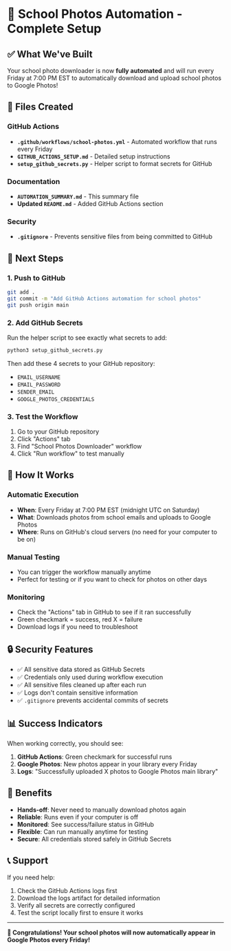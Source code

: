 # 🚀 School Photos Automation - Complete Setup

## ✅ What We've Built

Your school photo downloader is now **fully automated** and will run every Friday at 7:00 PM EST to automatically download and upload school photos to Google Photos!

## 📁 Files Created

### GitHub Actions
- **`.github/workflows/school-photos.yml`** - Automated workflow that runs every Friday
- **`GITHUB_ACTIONS_SETUP.md`** - Detailed setup instructions
- **`setup_github_secrets.py`** - Helper script to format secrets for GitHub

### Documentation
- **`AUTOMATION_SUMMARY.md`** - This summary file
- **Updated `README.md`** - Added GitHub Actions section

### Security
- **`.gitignore`** - Prevents sensitive files from being committed to GitHub

## 🔧 Next Steps

### 1. Push to GitHub
```bash
git add .
git commit -m "Add GitHub Actions automation for school photos"
git push origin main
```

### 2. Add GitHub Secrets
Run the helper script to see exactly what secrets to add:
```bash
python3 setup_github_secrets.py
```

Then add these 4 secrets to your GitHub repository:
- `EMAIL_USERNAME`
- `EMAIL_PASSWORD` 
- `SENDER_EMAIL`
- `GOOGLE_PHOTOS_CREDENTIALS`

### 3. Test the Workflow
1. Go to your GitHub repository
2. Click "Actions" tab
3. Find "School Photos Downloader" workflow
4. Click "Run workflow" to test manually

## 🎯 How It Works

### Automatic Execution
- **When**: Every Friday at 7:00 PM EST (midnight UTC on Saturday)
- **What**: Downloads photos from school emails and uploads to Google Photos
- **Where**: Runs on GitHub's cloud servers (no need for your computer to be on)

### Manual Testing
- You can trigger the workflow manually anytime
- Perfect for testing or if you want to check for photos on other days

### Monitoring
- Check the "Actions" tab in GitHub to see if it ran successfully
- Green checkmark = success, red X = failure
- Download logs if you need to troubleshoot

## 🔒 Security Features

- ✅ All sensitive data stored as GitHub Secrets
- ✅ Credentials only used during workflow execution
- ✅ All sensitive files cleaned up after each run
- ✅ Logs don't contain sensitive information
- ✅ `.gitignore` prevents accidental commits of secrets

## 📊 Success Indicators

When working correctly, you should see:
1. **GitHub Actions**: Green checkmark for successful runs
2. **Google Photos**: New photos appear in your library every Friday
3. **Logs**: "Successfully uploaded X photos to Google Photos main library"

## 🎉 Benefits

- **Hands-off**: Never need to manually download photos again
- **Reliable**: Runs even if your computer is off
- **Monitored**: See success/failure status in GitHub
- **Flexible**: Can run manually anytime for testing
- **Secure**: All credentials stored safely in GitHub Secrets

## 📞 Support

If you need help:
1. Check the GitHub Actions logs first
2. Download the logs artifact for detailed information
3. Verify all secrets are correctly configured
4. Test the script locally first to ensure it works

---

**🎊 Congratulations! Your school photos will now automatically appear in Google Photos every Friday!**
